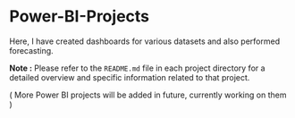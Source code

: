 # Power-BI-Projects
Here, I have created dashboards for various datasets and also performed forecasting.

**Note :** Please refer to the `README.md` file in each project directory for a detailed overview and specific information related to that project.


( More Power BI projects will be added in future, currently working on them )
